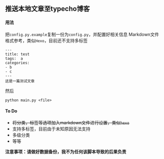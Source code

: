 ## 推送本地文章至typecho博客

#### 用法
把`config.py.example`复制一份为`config.py`，并配置好相关信息
Markdown文件格式参考，类似`Hexo`，目前还不支持多标签
```
---
title: test
tags:  a
categories:
- b
- c
---
这是一篇测试文章
```
然后
```
python main.py <file>
```
#### To Do
- ~~将分类，标签等选项加入markdown文件进行设置，类似`hexo`~~
- 支持多标签，目前由于未知原因无法支持
- 多级分类
- 等等

**注意事项：请做好数据备份，我不为任何该脚本导致的后果负责**